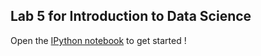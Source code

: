 ## Lab 5 for Introduction to Data Science

Open the [IPython notebook](http://nbviewer.ipython.org/github/biddata/datascience-fa14/blob/master/lab5/lab5.ipynb) to get started !
